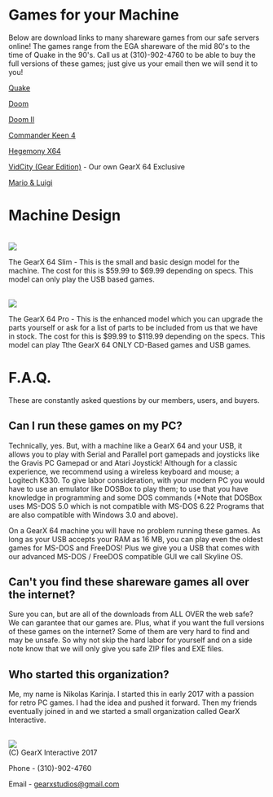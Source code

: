 # Games for your Machine
 Below are download links to many shareware games from our safe servers online! The games range from the EGA shareware of the mid 80's to the time of Quake in the 90's. Call us at (310)-902-4760 to be able to buy the full versions of these games; just give us your email then we will send it to you!
 
 [Quake](https://gearxstudios.github.io/GearX-Hub/quake.zip)
 
 [Doom](https://gearxstudios.github.io/GearX-Hub/doom.zip)
 
 [Doom II](https://gearxstudios.github.io/GearX-Hub/doom2.zip)
 
 [Commander Keen 4](https://gearxstudios.github.io/GearX-Hub/keen4.zip)
 
 [Hegemony X64](https://gearxstudios.github.io/GearX-Hub/)
 
 [VidCity (Gear Edition)](https://gearxstudios.github.io/GearX-Hub/) - Our own GearX 64 Exclusive
 
 [Mario & Luigi](https://gearxstudios.github.io/GearX-Hub/mario.zip)
 
# Machine Design

<br><img src="http://gearxstudios.github.io/GearX-Hub/design.jpeg"/><br>

The GearX 64 Slim - This is the small and basic design model for the machine. The cost for this is $59.99 to $69.99 depending on specs. This model can only play the USB based games.

<br><img src="http://gearxstudios.github.io/GearX-Hub/design2.JPG"/><br>

The GearX 64 Pro - This is the enhanced model which you can upgrade the parts yourself or ask for a list of parts to be included from us that we have in stock. The cost for this is $99.99 to $119.99 depending on the specs. This model can play Tthe GearX 64 ONLY CD-Based games and USB games. 

# F.A.Q.
  These are constantly asked questions by our members, users, and buyers.
 
## Can I run these games on my PC? 
  Technically, yes. But, with a machine like a GearX 64 and your USB, it allows you to play with Serial and Parallel port gamepads and joysticks like the Gravis PC Gamepad or and Atari Joystick! Although for a classic experience, we recommend using a wireless keyboard and mouse; a Logitech K330. To give labor consideration, with your modern PC you would have to use an emulator like DOSBox to play them; to use that you have knowledge in programming and some DOS commands (*Note that DOSBox uses MS-DOS 5.0 which is not compatible with MS-DOS 6.22 Programs that are also compatible with Windows 3.0 and above). 
  
 On a GearX 64 machine you will have no problem running these games. As long as your USB accepts your RAM as 16 MB, you can play even the oldest games for MS-DOS and FreeDOS! Plus we give you a USB that comes with our advanced MS-DOS / FreeDOS compatible GUI we call Skyline OS.
 
## Can't you find these shareware games all over the internet?
 Sure you can, but are all of the downloads from ALL OVER the web safe? We can garantee that our games are. Plus, what if you want the full versions of these games on the internet? Some of them are very hard to find and may be unsafe. So why not skip the hard labor for yourself and on a side note know that we will only give you safe ZIP files and EXE files.
 
## Who started this organization?
 Me, my name is Nikolas Karinja. I started this in early 2017 with a passion for retro PC games. I had the idea and pushed it forward. Then my friends eventually joined in and we started a small organization called GearX Interactive.

<br><img src="http://gearxstudios.github.io/GearX-Hub/LOGO.png"/><br>
(C) GearX Interactive 2017

Phone - (310)-902-4760

Email - gearxstudios@gmail.com
